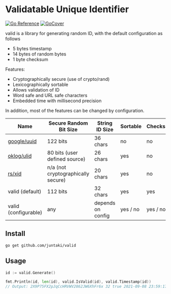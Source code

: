 # Validatable Unique Identifier

[![Go Reference](https://pkg.go.dev/badge/github.com/juntaki/valid.svg)](https://pkg.go.dev/github.com/juntaki/valid)
[![GoCover](http://gocover.io/_badge/github.com/juntaki/valid)](http://gocover.io/github.com/juntaki/valid)

valid is a library for generating random ID, with the default configuration as follows

- 5 bytes timestamp
- 14 bytes of random bytes
- 1 byte checksum

Features:
- Cryptographically secure (use of crypto/rand)
- Lexicographically sortable
- Allows validation of ID
- Word safe and URL safe characters
- Embedded time with millisecond precision

In addition, most of the features can be changed by configuration. 

| Name        | Secure Random Bit Size| String ID Size    | Sortable | Checksum
|-------------|---|----------------|-----------|-------
| [google/uuid]|  122 bits | 36 chars       | no        | no
| [oklog/ulid] |  80 bits (user defined source) | 26 chars      | yes | no
| [rs/xid]     |  n/a (not cryptographically secure) | 20 chars       | yes| no
| valid (default) |  112 bits| 32 chars | yes | yes
| valid (configurable) |  any | depends on config | yes / no | yes / no 

[google/uuid]: https://github.com/google/uuid
[oklog/ulid]:https://github.com/oklog/ulid
[rs/xid]: https://github.com/rs/xid

## Install

    go get github.com/juntaki/valid

## Usage

```go
id := valid.Generate()

fmt.Println(id, len(id), valid.IsValid(id), valid.Timestamp(id))
// Output: 2X9P75FX2pJqCcHRVWV2862JW6XhFr6x 32 true 2021-09-08 23:59:17.339250688 +0900 JST
```
